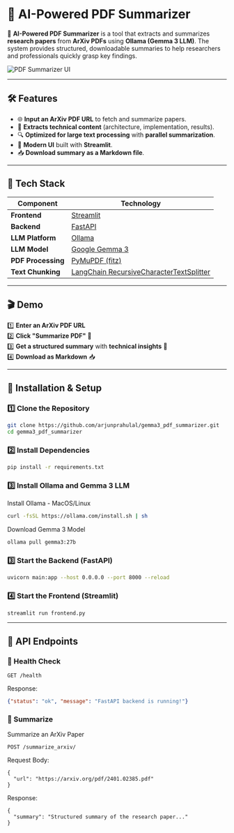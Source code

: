 # 📄 AI-Powered PDF Summarizer

🚀 **AI-Powered PDF Summarizer** is a tool that extracts and summarizes **research papers** from **ArXiv PDFs** using **Ollama (Gemma 3 LLM)**. The system provides structured, downloadable summaries to help researchers and professionals quickly grasp key findings.

![PDF Summarizer UI](https://github.com/arjunprabhulal/gemma3_pdf_summarizer/raw/main/PDF_Summarizer.png)

---

## 🛠 Features

- 🌐 **Input an ArXiv PDF URL** to fetch and summarize papers.
- 📑 **Extracts technical content** (architecture, implementation, results).
- 🔍 **Optimized for large text processing** with **parallel summarization**.
- 🎨 **Modern UI** built with **Streamlit**.
- 📥 **Download summary as a Markdown file**.

---

## 🚀 Tech Stack

| Component         | Technology |
|------------------|------------|
| **Frontend**     | [Streamlit](https://streamlit.io/) |
| **Backend**      | [FastAPI](https://fastapi.tiangolo.com/) |
| **LLM Platform** | [Ollama](https://ollama.com/) |
| **LLM Model**    | [Google Gemma 3](https://developers.googleblog.com/en/introducing-gemma3/) |
| **PDF Processing** | [PyMuPDF (fitz)](https://pymupdf.readthedocs.io/) |
| **Text Chunking** | [LangChain RecursiveCharacterTextSplitter](https://python.langchain.com/docs/modules/data_connection/document_transformers/text_splitters/) |
---

## 🎬 Demo

1️⃣ **Enter an ArXiv PDF URL**  
2️⃣ **Click "Summarize PDF"** 🚀  
3️⃣ **Get a structured summary** with **technical insights** 📝  
4️⃣ **Download as Markdown** 📥  

---

## 🔧 Installation & Setup

### 1️⃣ Clone the Repository

```bash
git clone https://github.com/arjunprahulal/gemma3_pdf_summarizer.git
cd gemma3_pdf_summarizer

```

### 2️⃣ Install Dependencies

```bash
pip install -r requirements.txt
```

### 3️⃣ Install Ollama and Gemma 3 LLM


Install Ollama - MacOS/Linux

```bash
curl -fsSL https://ollama.com/install.sh | sh

```

Download Gemma 3 Model

```bash
ollama pull gemma3:27b
```

### 3️⃣ Start the Backend (FastAPI)

```bash
uvicorn main:app --host 0.0.0.0 --port 8000 --reload
```

### 4️⃣ Start the Frontend (Streamlit)

```bash
streamlit run frontend.py
```

---

## 📜 API Endpoints

### 🔹 Health Check

```http
GET /health
```

Response:
```json
{"status": "ok", "message": "FastAPI backend is running!"}
```

### 🔹 Summarize
Summarize an ArXiv Paper
```
POST /summarize_arxiv/
```
Request Body:
```
{
  "url": "https://arxiv.org/pdf/2401.02385.pdf"
}
```
Response:
```
{
  "summary": "Structured summary of the research paper..."
}
```
